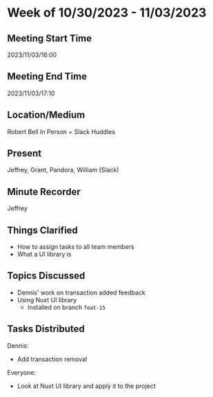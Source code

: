 # Week of 10/30/2023 - 11/03/2023

## Meeting Start Time

2023/11/03/16:00

## Meeting End Time

2023/11/03/17:10

## Location/Medium

Robert Bell In Person + Slack Huddles

## Present

Jeffrey, Grant, Pandora, William (Slack)

## Minute Recorder

Jeffrey

## Things Clarified

- How to assign tasks to all team members
- What a UI library is

## Topics Discussed

- Dennis' work on transaction added feedback
- Using Nuxt UI library
  - Installed on branch `feat-15`

## Tasks Distributed

Dennis:

- Add transaction removal

Everyone:

- Look at Nuxt UI library and apply it to the project
